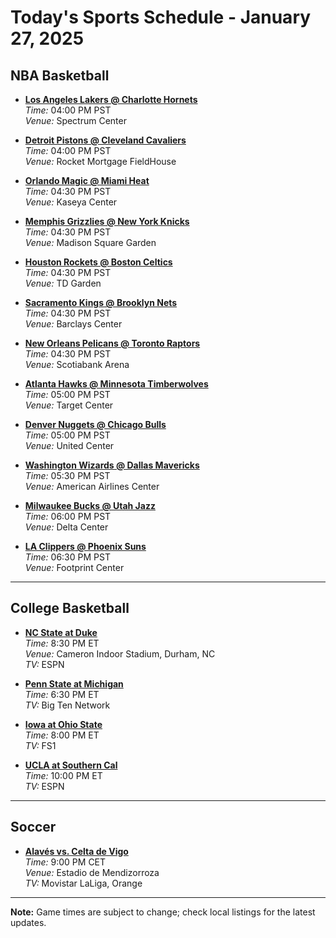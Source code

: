 # Today's Sports Schedule - January 27, 2025

## NBA Basketball

- **[Los Angeles Lakers @ Charlotte Hornets](https://www.nba.com/lakers/schedule)**  
  *Time:* 04:00 PM PST  
  *Venue:* Spectrum Center

- **[Detroit Pistons @ Cleveland Cavaliers](https://www.nba.com/pistons/schedule)**  
  *Time:* 04:00 PM PST  
  *Venue:* Rocket Mortgage FieldHouse

- **[Orlando Magic @ Miami Heat](https://www.nba.com/magic/schedule)**  
  *Time:* 04:30 PM PST  
  *Venue:* Kaseya Center

- **[Memphis Grizzlies @ New York Knicks](https://www.nba.com/grizzlies/schedule)**  
  *Time:* 04:30 PM PST  
  *Venue:* Madison Square Garden

- **[Houston Rockets @ Boston Celtics](https://www.nba.com/rockets/schedule)**  
  *Time:* 04:30 PM PST  
  *Venue:* TD Garden

- **[Sacramento Kings @ Brooklyn Nets](https://www.nba.com/kings/schedule)**  
  *Time:* 04:30 PM PST  
  *Venue:* Barclays Center

- **[New Orleans Pelicans @ Toronto Raptors](https://www.nba.com/pelicans/schedule)**  
  *Time:* 04:30 PM PST  
  *Venue:* Scotiabank Arena

- **[Atlanta Hawks @ Minnesota Timberwolves](https://www.nba.com/hawks/schedule)**  
  *Time:* 05:00 PM PST  
  *Venue:* Target Center

- **[Denver Nuggets @ Chicago Bulls](https://www.nba.com/nuggets/schedule)**  
  *Time:* 05:00 PM PST  
  *Venue:* United Center

- **[Washington Wizards @ Dallas Mavericks](https://www.nba.com/wizards/schedule)**  
  *Time:* 05:30 PM PST  
  *Venue:* American Airlines Center

- **[Milwaukee Bucks @ Utah Jazz](https://www.nba.com/bucks/schedule)**  
  *Time:* 06:00 PM PST  
  *Venue:* Delta Center

- **[LA Clippers @ Phoenix Suns](https://www.nba.com/clippers/schedule)**  
  *Time:* 06:30 PM PST  
  *Venue:* Footprint Center

---

## College Basketball

- **[NC State at Duke](https://www.espn.com/mens-college-basketball/game?gameId=401500000)**  
  *Time:* 8:30 PM ET  
  *Venue:* Cameron Indoor Stadium, Durham, NC  
  *TV:* ESPN

- **[Penn State at Michigan](https://www.bigten.org/schedule.aspx?schedule=1025)**  
  *Time:* 6:30 PM ET  
  *TV:* Big Ten Network

- **[Iowa at Ohio State](https://www.foxsports.com/college-basketball/schedule)**  
  *Time:* 8:00 PM ET  
  *TV:* FS1

- **[UCLA at Southern Cal](https://www.espn.com/mens-college-basketball/game?gameId=401500001)**  
  *Time:* 10:00 PM ET  
  *TV:* ESPN

---

## Soccer

- **[Alavés vs. Celta de Vigo](https://www.laliga.com/en-GB/match/2025-01-27/deportivo-alaves-vs-celta-vigo)**  
  *Time:* 9:00 PM CET  
  *Venue:* Estadio de Mendizorroza  
  *TV:* Movistar LaLiga, Orange

---

**Note:** Game times are subject to change; check local listings for the latest updates.

